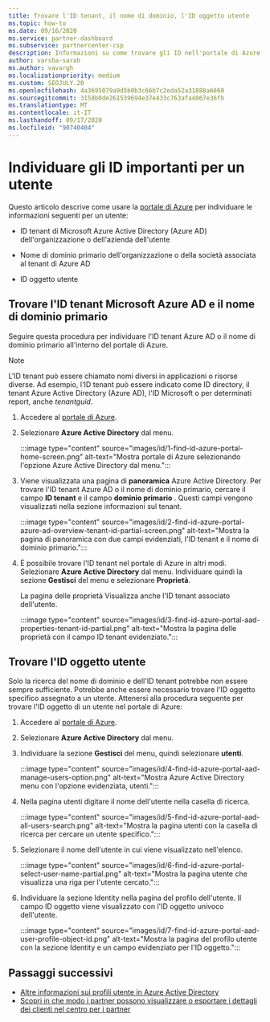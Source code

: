 ```yaml
---
title: Trovare l'ID tenant, il nome di dominio, l'ID oggetto utente
ms.topic: how-to
ms.date: 09/16/2020
ms.service: partner-dashboard
ms.subservice: partnercenter-csp
description: Informazioni su come trovare gli ID nell'portale di Azure, ovvero l'ID tenant, il nome di dominio o l'ID oggetto utente specifico di un'organizzazione Azure AD. Per alcune attività sono necessarie queste informazioni.
author: varsha-sarah
ms.author: vavargh
ms.localizationpriority: medium
ms.custom: SEOJULY.20
ms.openlocfilehash: 4a3695079a9d5b0b3c66b7c2eda52a31888a6660
ms.sourcegitcommit: 3158b0de261539694e37e433c763afa4067e36fb
ms.translationtype: MT
ms.contentlocale: it-IT
ms.lasthandoff: 09/17/2020
ms.locfileid: "90740404"
---
```

# <a name="locate-important-ids-for-a-user"></a>Individuare gli ID importanti per un utente

Questo articolo descrive come usare la [portale di Azure](https://portal.azure.com/) per individuare le informazioni seguenti per un utente:

- ID tenant di Microsoft Azure Active Directory (Azure AD) dell'organizzazione o dell'azienda dell'utente

- Nome di dominio primario dell'organizzazione o della società associata al tenant di Azure AD

- ID oggetto utente

## <a name="find-the-microsoft-azure-ad-tenant-id-and-primary-domain-name"></a>Trovare l'ID tenant Microsoft Azure AD e il nome di dominio primario

Seguire questa procedura per individuare l'ID tenant Azure AD o il nome di dominio primario all'interno del portale di Azure.

> [!NOTE]
> L'ID tenant può essere chiamato nomi diversi in applicazioni o risorse diverse. Ad esempio, l'ID tenant può essere indicato come ID directory, il tenant Azure Active Directory (Azure AD), l'ID Microsoft o per determinati report, anche *tenantguid*.

1. Accedere al [portale di Azure](https://portal.azure.com/).

2. Selezionare **Azure Active Directory** dal menu.

   :::image type="content" source="images/id/1-find-id-azure-portal-home-screen.png" alt-text="Mostra portale di Azure selezionando l'opzione Azure Active Directory dal menu.":::

3. Viene visualizzata una pagina di **panoramica** Azure Active Directory. Per trovare l'ID tenant Azure AD o il nome di dominio primario, cercare il campo **ID tenant** e il campo **dominio primario** . Questi campi vengono visualizzati nella sezione informazioni sul tenant.

   :::image type="content" source="images/id/2-find-id-azure-portal-azure-ad-overview-tenant-id-partial-screen.png" alt-text="Mostra la pagina di panoramica con due campi evidenziati, l'ID tenant e il nome di dominio primario.":::

4. È possibile trovare l'ID tenant nel portale di Azure in altri modi. Selezionare **Azure Active Directory** dal menu. Individuare quindi la sezione **Gestisci** del menu e selezionare **Proprietà**.

   La pagina delle proprietà Visualizza anche l'ID tenant associato dell'utente.

   :::image type="content" source="images/id/3-find-id-azure-portal-aad-properties-tenant-id-partial.png" alt-text="Mostra la pagina delle proprietà con il campo ID tenant evidenziato.":::

## <a name="find-the-user-object-id"></a>Trovare l'ID oggetto utente

Solo la ricerca del nome di dominio e dell'ID tenant potrebbe non essere sempre sufficiente. Potrebbe anche essere necessario trovare l'ID oggetto specifico assegnato a un utente. Attenersi alla procedura seguente per trovare l'ID oggetto di un utente nel portale di Azure:

1. Accedere al [portale di Azure](https://portal.azure.com/).

2. Selezionare **Azure Active Directory** dal menu.

3. Individuare la sezione **Gestisci** del menu, quindi selezionare **utenti**.

      :::image type="content" source="images/id/4-find-id-azure-portal-aad-manage-users-option.png" alt-text="Mostra Azure Active Directory menu con l'opzione evidenziata, utenti.":::

4. Nella pagina utenti digitare il nome dell'utente nella casella di ricerca.

      :::image type="content" source="images/id/5-find-id-azure-portal-aad-all-users-search.png" alt-text="Mostra la pagina utenti con la casella di ricerca per cercare un utente specifico.":::

5. Selezionare il nome dell'utente in cui viene visualizzato nell'elenco.  

      :::image type="content" source="images/id/6-find-id-azure-portal-select-user-name-partial.png" alt-text="Mostra la pagina utente che visualizza una riga per l'utente cercato.":::

6. Individuare la sezione Identity nella pagina del profilo dell'utente. Il campo ID oggetto viene visualizzato con l'ID oggetto univoco dell'utente.

      :::image type="content" source="images/id/7-find-id-azure-portal-aad-user-profile-object-id.png" alt-text="Mostra la pagina del profilo utente con la sezione Identity e un campo evidenziato per l'ID oggetto.":::

## <a name="next-steps"></a>Passaggi successivi

- [Altre informazioni sui profili utente in Azure Active Directory](/azure/active-directory/fundamentals/active-directory-users-profile-azure-portal)
- [Scopri in che modo i partner possono visualizzare o esportare i dettagli dei clienti nel centro per i partner](see-your-customer-list.md)